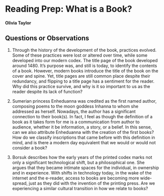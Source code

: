 # Reading Prep: What is a Book?

#### Olivia Taylor

## Questions or Observations

1.  Through the history of the development of the book, practices
    evolved. Some of these practices were lost or altered over time,
    while some developed into our modern codex. The title page of the
    book developed around 1480. It’s purpose was, and still is today, to
    identify the contents of a book. However, modern books introduce the
    title of the book on the cover and spine. Yet, title pages are still
    common place despite their redundancy, and flipping to a title page
    has a sentiment for the reader. Why did this practice survive, and
    why is it so important to us as the reader despite its lack of
    function?

2.  Sumerian princess Enheduanna was credited as the first named author,
    composing poems to the moon goddess Inhanna to whom she addressed as
    herself. Nowadays, the author has a significant connection to their
    book(s). In fact, I feel as though the definition of a book as it
    takes form for me is a communication from author to audience,
    whether it be information, a story, or a belief. In this sense, can
    we also attribute Enheduanna with the creation of the first books?
    How do we classify inscriptions that came before with this
    definition in mind, and is there a modern day equivalent that we
    would or would not consider a book?

3.  Borsuk describes how the early years of the printed codex marks not
    only a significant technological shift, but a philosophical one. She
    argues that they became intimate spaces for the individual, in
    ownership and in experience. With shifts in technology today, in the
    wake of the internet and the e-reader, access to books are becoming
    more wide-spread, just as they did with the invention of the
    printing press. Are we experiencing a similar cultural transition in
    how we relate to books?
